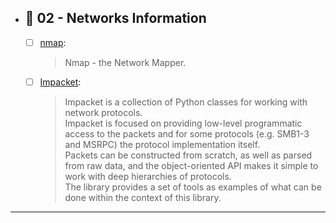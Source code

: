 - ## 🔸 02 - Networks Information
    - [ ] [nmap](https://github.com/nmap/nmap): 
        > Nmap - the Network Mapper. 
    - [ ] [Impacket](https://github.com/SecureAuthCorp/impacket): 
        > Impacket is a collection of Python classes for working with network protocols. <br> Impacket is focused on providing low-level programmatic access to the packets and for some protocols (e.g. SMB1-3 and MSRPC) the protocol implementation itself. <br> Packets can be constructed from scratch, as well as parsed from raw data, and the object-oriented API makes it simple to work with deep hierarchies of protocols. <br> The library provides a set of tools as examples of what can be done within the context of this library.

---

